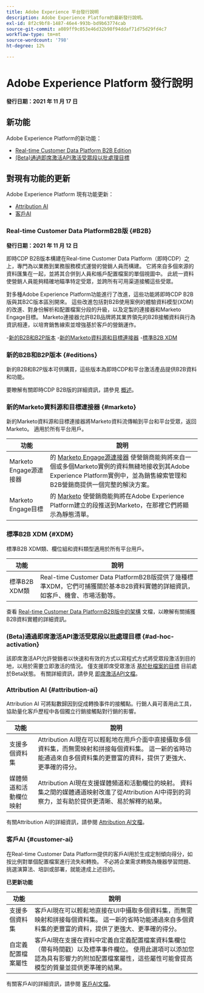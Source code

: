 ```yaml
---
title: Adobe Experience 平台發行說明
description: Adobe Experience Platform的最新發行說明。
exl-id: 8f2c9bf8-1487-46e4-993b-bd9b63774cab
source-git-commit: a089ff9c053e46d32b98f94ddaf71d75d29fd4c7
workflow-type: tm+mt
source-wordcount: '798'
ht-degree: 12%

---
```


# Adobe Experience Platform 發行說明

**發行日期：2021 年 11 月 17 日**

## 新功能

Adobe Experience Platform的新功能：

- [Real-time Customer Data Platform B2B Edition](#B2B)
- [(Beta)通過即席激活API激活受眾段以批處理目標](#ad-hoc-activation)

## 對現有功能的更新

Adobe Experience Platform 現有功能更新：

- [Attribution AI](#attribution-ai)
- [客戶AI](#customer-ai)

### Real-time Customer Data PlatformB2B版 {#B2B}

**發行日期：2021 年 11 月 12 日**

即時CDP B2B版本構建在Real-time Customer Data Platform（即時CDP）之上，專門為以業務到業務服務模式運營的營銷人員而構建。 它將來自多個來源的資料匯集在一起，並將其合併到人員和帳戶配置檔案的單個視圖中。 此統一資料使營銷人員能夠精確地瞄準特定受眾，並跨所有可用渠道接觸這些受眾。

對多種Adobe Experience Platform功能進行了改進，這些功能將即時CDP B2B版與其B2C版本區別開來。 這些改進包括對B2B使用案例的體驗資料模型(XDM)的改進、對身份解析和配置檔案分段的升級，以及定製的連接器和Marketo Engage目標。 Marketo連接器允許B2B品牌將其業界領先的B2B接觸資料與行為資訊相連，以培育銷售線索並增強基於客戶的營銷運作。

-[新的B2B和B2P版本](#editions)
-[新的Marketo資料源和目標連接器](#marketo)
-[標準B2B XDM](#XDM)

### 新的B2B和B2P版本 {#editions}

新的B2B和B2P版本可供購買，這些版本為即時CDP和平台激活產品提供B2B資料和功能。

要瞭解有關即時CDP B2B版的詳細資訊，請參見 [概述](../../rtcdp/overview.md)。

### 新的Marketo資料源和目標連接器 {#marketo}

新的Marketo資料源和目標連接器將Marketo資料流傳輸到平台和平台受眾，返回Marketo。 適用於所有平台用戶。

| 功能 | 說明 |
|----------|-------------|
| Marketo Engage源連接器 | 的 [Marketo Engage源連接器](../../sources/connectors/adobe-applications/marketo/marketo.md) 使營銷商能夠將來自一個或多個Marketo實例的資料無縫地接收到其Adobe Experience Platform實例中，並為銷售線索管理和B2B營銷商提供一個完整的解決方案。 |
| Marketo Engage目標 | 的 [Marketo](../../destinations/catalog/adobe/marketo-engage.md) 使營銷商能夠將在Adobe Experience Platform建立的段推送到Marketo，在那裡它們將顯示為靜態清單。 |

### 標準B2B XDM {#XDM}

標準B2B XDM類、欄位組和資料類型適用於所有平台用戶。

| 功能 | 說明 |
|-----------|--------------|
| 標準B2B XDM類 | Real-time Customer Data PlatformB2B版提供了幾種標準XDM，它們可捕獲關於基本B2B資料實體的詳細資訊，如客戶、機會、市場活動等。 |

查看 [Real-time Customer Data PlatformB2B版中的架構](../../rtcdp/schemas/b2b.md) 文檔，以瞭解有關捕獲B2B資料實體的詳細資訊。

### (Beta)通過即席激活API激活受眾段以批處理目標 {#ad-hoc-activation}

該即席激活API允許營銷者以快速和有效的方式以寫程式方式將受眾段激活到目的地，以用於需要立即激活的情況。 僅支援即席受眾激活 [基於批檔案的目標](../../destinations/destination-types.md#file-based) 目前處於Beta狀態。 有關詳細資訊，請參見 [即席激活API文檔](../../destinations/api/ad-hoc-activation-api.md)。

### Attribution AI {#attribution-ai}

Attribution AI 可將點數歸因到促成轉換事件的接觸點。行銷人員可善用此工具，協助量化客戶歷程中各個獨立行銷接觸點對行銷的影響。

| 功能 | 說明 |
|-----------|---------------|
| 支援多個資料集 | Attribution AI現在可以輕鬆地在用戶介面中直接攝取多個資料集，而無需映射和拼接每個資料集。 這一新的省時功能通過來自多個資料集的更豐富的資料，提供了更強大、更準確的得分。 |
| 媒體頻道和活動欄位映射 | Attribution AI現在支援媒體頻道和活動欄位的映射。 資料集之間的媒體通道映射改進了從Attribution AI中得到的洞察力，並有助於提供更清晰、易於解釋的結果。 |

有關Attribution AI的詳細資訊，請參閱 [Attribution AI文檔](../../intelligent-services/attribution-ai/overview.md)。

### 客戶AI {#customer-ai}

在Real-time Customer Data Platform提供的客戶AI用於生成定制傾向得分，如按比例對單個配置檔案進行流失和轉換。 不必將企業需求轉換為機器學習問題、挑選演算法、培訓或部署，就能達成上述目的。

**已更新功能**

| 功能 | 說明 |
|-----------|-------------|
| 支援多個資料集 | 客戶AI現在可以輕鬆地直接在UI中攝取多個資料集，而無需映射和拼接每個資料集。 這一新的省時功能通過來自多個資料集的更豐富的資料，提供了更強大、更準確的得分。 |
| 自定義配置檔案屬性 | 客戶AI現在支援在資料中定義自定義配置檔案資料集欄位（帶有時間戳）以及標準事件欄位。 使用此選項可以添加您認為具有影響力的附加配置檔案屬性，這些屬性可能會提高模型的質量並提供更準確的結果。 |

有關客戶AI的詳細資訊，請參閱 [客戶AI文檔](../../intelligent-services/customer-ai/overview.md)。

